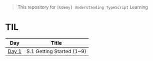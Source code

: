 > This repository for `[Udemy] Understanding TypeScript` Learning

# TIL

| Day                           | Title                     |
| ----------------------------- | ------------------------- |
| [Day 1](./markdown/230410.md) | S.1 Getting Started (1~9) |
